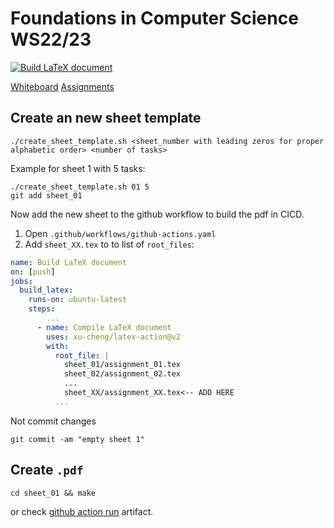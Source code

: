 # Foundations in Computer Science WS22/23

[![Build LaTeX document](https://github.com/mbrner/foundations_cs/actions/workflows/github-actions.yaml/badge.svg)](https://github.com/mbrner/foundations_cs/actions/workflows/github-actions.yaml)

[Whiteboard](https://mycampus.imp.fu-berlin.de/portal/site/b0ec8038-6d1b-4daa-af0a-77d606d845ed)
[Assignments](https://mycampus.imp.fu-berlin.de/portal/site/b0ec8038-6d1b-4daa-af0a-77d606d845ed/tool/20cc3730-a53b-44cb-8c07-838020439aae)


## Create an new sheet template

`./create_sheet_template.sh <sheet_number with leading zeros for proper alphabetic order> <number of tasks>`

Example for sheet 1 with 5 tasks:

```
./create_sheet_template.sh 01 5
git add sheet_01
```
Now add the new sheet to the github workflow to build the pdf in CICD.

1. Open `.github/workflows/github-actions.yaml`
2. Add `sheet_XX.tex` to to list of `root_files`:

```yaml
name: Build LaTeX document
on: [push]
jobs:
  build_latex:
    runs-on: ubuntu-latest
    steps:
        ...
      - name: Compile LaTeX document
        uses: xu-cheng/latex-action@v2
        with:
          root_file: |
            sheet_01/assignment_01.tex
            sheet_02/assignment_02.tex
            ...
            sheet_XX/assignment_XX.tex<-- ADD HERE
          ...
```

Not commit changes


```
git commit -am "empty sheet 1"
```

## Create `.pdf`

```
cd sheet_01 && make
```

or check [github action run](https://github.com/mbrner/foundations_cs/actions) artifact.
